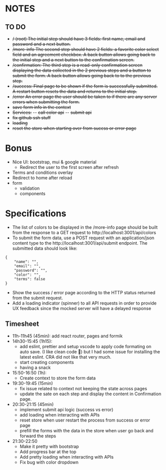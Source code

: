 # NOTES

## TO DO

- ~~/ (root) The initial step should have 3 fields: first name, email and password and a next button.~~
- ~~/more-info The second step should have 2 fields: a favorite color select field and an agreement checkbox. A back button allows going back to the initial step and a next button to the confirmation screen.~~
- ~~/confirmation: The third step is a read-only confirmation screen displaying the data collected in the 2 previous steps and a button to submit the form. A back button allows going back to to the previous step.~~
- ~~/success: Final page to be shown if the form is successfully submitted. A restart button resets the data and returns to the initial step.~~
- ~~/error An error page the user should be taken to if there are any server errors when submitting the form.~~
- ~~save form info in the context~~
- ~~Services:~~
  -- ~~call color api~~
  -- ~~submit api~~
- ~~fix github ssh stuff~~
- ~~loading~~
- ~~reset the store when starting over from sucess or error page~~

# Bonus

- Nice UI: bootstrap, mui & google material
  - Redirect the user to the first screen after refresh
- Terms and conditions overlay
- Redirect to home after reload
- form
  - validation
  - components

# Specifications

- The list of colors to be displayed in the /more-info page should be built from the response to a GET request to http://localhost:3001/api/colors
- To submit the form data, use a POST request with an application/json content type to the http://localhost:3001/api/submit endpoint. The submitted data should look like:

```
{
    "name": "",
    "email": "",
    "password": "",
    "color": "",
    "terms": false
}
```

- Show the success / error page according to the HTTP status returned from the submit request.
- Add a loading indicator (spinner) to all API requests in order to provide UX feedback since the mocked server will have a delayed response

## Timesheet

- 11h-11h45 (45min): add react router, pages and formik
- 14h30-15:45 (1h15):
  - add eslint, prettier and setup vscode to apply code formating on auto save. (I like clean code 🥰) but I had some issue for installing the latest eslint. CRA did not like that very much.
  - start creating components
  - having a snack
- 15:50-16:50 (1h):
  - Create context to store the form data
- 19:30-19:45 (15min)
  - fix issue related to context not keeping the state across pages
  - update the sate on each step and display the content in Confirmation page.
- 20:30-21:15 (45min)
  - implement submit api logic (success vs error)
  - add loading when interacting with APIs
  - reset store when user restart the process from success or error page
  - prefill the forms with the data in the store when user go back and forward the steps
- 21:30-22:50
  - Make it pretty with bootstrap
  - Add progress bar at the top
  - Add pretty loading when interacting with APIs
  - Fix bug with color dropdown
